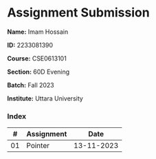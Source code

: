 # Assignment Submission

**Name:** Imam Hossain 

**ID:** 2233081390 

**Course:** CSE0613101 

**Section:** 60D Evening 

**Batch:** Fall 2023 

**Institute:** Uttara University

### Index
| #  | Assignment | Date       |
| -- | ---------- | ---------- |
| 01 | Pointer    | 13-11-2023 |
